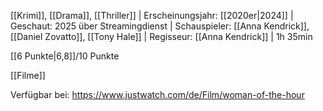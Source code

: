 
[[Krimi]], [[Drama]], [[Thriller]] | Erscheinungsjahr: [[2020er|2024]] | Geschaut: 2025 über Streamingdienst | Schauspieler: [[Anna Kendrick]], [[Daniel Zovatto]], [[Tony Hale]] | Regisseur: [[Anna Kendrick]] | 1h 35min

[[6 Punkte|6,8]]/10 Punkte


[[Filme]]

Verfügbar bei: https://www.justwatch.com/de/Film/woman-of-the-hour